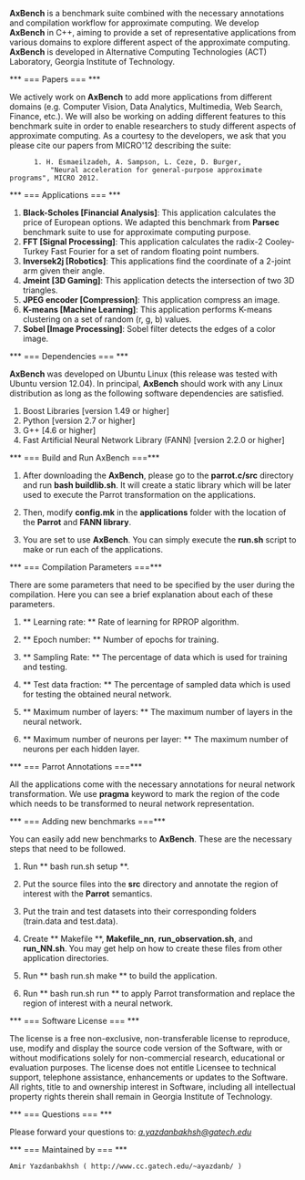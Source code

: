 **AxBench** is a benchmark suite combined with the necessary annotations and compilation workflow for approximate computing. We develop **AxBench** in C++, aiming to provide a set of representative applications from various domains to explore different aspect of the approximate computing. **AxBench** is developed in Alternative Computing Technologies (ACT) Laboratory, Georgia Institute of Technology.

*** === Papers === ***

We actively work on **AxBench** to add more applications from different domains (e.g. Computer Vision, Data Analytics, Multimedia, Web Search, Finance, etc.). We will also be working on adding different features to this benchmark suite in order to enable researchers to study different aspects of approximate computing.  As a courtesy to the developers, we ask that you please cite our papers from MICRO'12 describing the suite:

          1. H. Esmaeilzadeh, A. Sampson, L. Ceze, D. Burger, 
              "Neural acceleration for general-purpose approximate programs", MICRO 2012.

*** === Applications === ***

1. **Black-Scholes [Financial Analysis]**: This application calculates the price of European options. We adapted this benchmark from **Parsec** benchmark suite to use for approximate computing purpose. 
2. **FFT [Signal Processing]**: This application calculates the radix-2 Cooley-Turkey Fast Fourier for a set of random floating point numbers. 
3. **Inversek2j [Robotics]**: This applications find the coordinate of a 2-joint arm given their angle.
4. **Jmeint [3D Gaming]**: This application detects the intersection of two 3D triangles.
5. **JPEG encoder [Compression]**: This application compress an image.
6. **K-means [Machine Learning]**: This application performs K-means clustering on a set of random (r, g, b) values.
7. **Sobel [Image Processing]**: Sobel filter detects the edges of a color image.

*** === Dependencies === ***

**AxBench** was developed on Ubuntu Linux (this release was tested with Ubuntu version 12.04). In principal, **AxBench** should work with any Linux distribution as long as the following software dependencies are satisfied.

1. Boost Libraries [version 1.49 or higher]
2. Python [version 2.7 or higher]
3. G++ [4.6 or higher]
4. Fast Artificial Neural Network Library (FANN) [version 2.2.0 or higher]

*** === Build and Run AxBench ===***

1) After downloading the **AxBench**, please go to the **parrot.c/src** directory and run **bash buildlib.sh**. It will create a static library which will be later used to execute the Parrot transformation on the applications.

2) Then, modify **config.mk** in the **applications** folder with the location of the **Parrot** and **FANN library**.

3) You are set to use **AxBench**. You can simply execute the **run.sh** script to make or run each of the applications. 

*** === Compilation Parameters ===***

There are some parameters that need to be specified by the user during the compilation. Here you can see a brief explanation about each of these parameters.

1) ** Learning rate: ** Rate of learning for RPROP algorithm.

2) ** Epoch number: ** Number of epochs for training. 

3) ** Sampling Rate: ** The percentage of data which is used for training and testing.

4) ** Test data fraction: ** The percentage of sampled data which is used for testing the obtained neural network.

5) ** Maximum number of layers: ** The maximum number of layers in the neural network.

6) ** Maximum number of neurons per layer: ** The maximum number of neurons per each hidden layer.

*** === Parrot Annotations ===***

All the applications come with the necessary annotations for neural network transformation. We use **pragma** keyword to mark the region of the code which needs to be transformed to neural network representation. 

*** === Adding new benchmarks ===***

You can easily add new benchmarks to **AxBench**. These are the necessary steps that need to be followed.

1) Run ** bash run.sh setup <application name>**.

2) Put the source files into the **src** directory and annotate the region of interest with the **Parrot** semantics.

3) Put the train and test datasets into their corresponding folders (train.data and test.data).

4) Create ** Makefile **, **Makefile_nn**, **run_observation.sh**, and **run_NN.sh**. You may get help on how to create these files from other application directories.

5) Run ** bash run.sh make <application name>** to build the application.

6) Run ** bash run.sh run <application name>** to apply Parrot transformation and replace the region of interest with a neural network.
 
*** === Software License === ***

The license is a free non-exclusive, non-transferable license to reproduce, use, modify and display the source code version of the Software, with or without modifications solely for non-commercial research, educational or evaluation purposes. The license does not entitle Licensee to technical support, telephone assistance, enhancements or updates to the Software. All rights, title to and ownership interest in Software, including all intellectual property rights therein shall remain in Georgia Institute of Technology.

*** === Questions === ***

Please forward your questions to: *a.yazdanbakhsh@gatech.edu*

*** === Maintained by === ***

    Amir Yazdanbakhsh ( http://www.cc.gatech.edu/~ayazdanb/ )